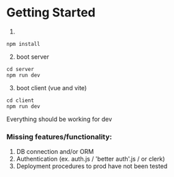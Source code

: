 # Getting Started

1.
```
npm install

```
2. boot server
```
cd server
npm run dev
```

3. boot client (vue and vite)

```
cd client
npm run dev
```

Everything should be working for dev

### Missing features/functionality:
1. DB connection and/or ORM
2. Authentication (ex. auth.js / 'better auth'.js / or clerk)
3. Deployment procedures to prod have not been tested
